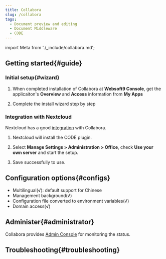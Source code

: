 ```yaml
---
title: Collabora
slug: /collabora
tags:
  - Document preview and editing
  - Document Middleware
  - CODE
---
```


import Meta from './_include/collabora.md';

<Meta name="meta" />

## Getting started{#guide}

### Initial setup{#wizard}

1. When completed installation of Collabora at **Websoft9 Console**, get the applicaiton's **Overview** and **Access** information from **My Apps**  

2. Complete the install wizard step by step

### Integration with Nextcloud 

Nextcloud has a good [integration](https://www.collaboraoffice.com/code/quick-tryout-nextcloud-docker/) with Collabora.

1. Nextcloud will install the CODE plugin.

2. Select **Manage Settings > Administration > Office**, check **Use your own server** and start the setup.

3. Save successfully to use.

## Configuration options{#configs}

- Multilingual(√): default support for Chinese
- Management background(√)
- Configuration file converted to environment variables(√)
- Domain access(√)

## Administer{#administrator}

Collabora provides [Admin Console](https://sdk.collaboraonline.com/docs/installation/Configuration.html#admin-console) for monitoring the status.

## Troubleshooting{#troubleshooting}